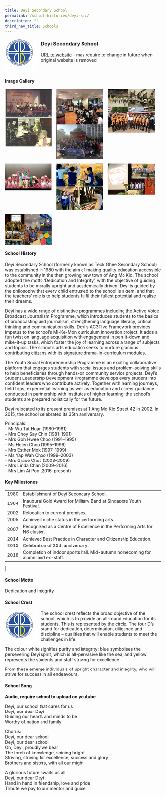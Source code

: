 ```yaml
---
title: Deyi Secondary School
permalink: /school-histories/deyi-sec/
description: ""
third_nav_title: Schools
---
```

<img src="/images/deyisec1.jpg" style="width:20%;margin-right:15px;" align = "left">

### **Deyi Secondary School**
[URL to website](https://deyisec.moe.edu.sg/) - may require to change in future when original website is removed

<br clear="left">

#### **Image Gallery**

<p><a href="/images/deyisec2.jpg">  
<img src="/images/deyisec2.jpg" style="width:30%;margin-right:15px;" align = "left">
</a></p>

<p><a href="/images/deyisec3.jpg">  
<img src="/images/deyisec3.jpg" style="width:30%;margin-right:15px;" align = "left">
</a></p>

<p><a href="/images/deyisec4.jpg">  
<img src="/images/deyisec4.jpg" style="width:30%;margin-right:15px;" align = "left">
</a></p>

<br clear="left">

<p><a href="/images/deyisec5.jpg">  
<img src="/images/deyisec5.jpg" style="width:30%;margin-right:15px;" align = "left">
</a></p>

<p><a href="/images/deyisec6.jpg">  
<img src="/images/deyisec6.jpg" style="width:30%;margin-right:15px;" align = "left">
</a></p>

<p><a href="/images/deyisec7.jpg">  
<img src="/images/deyisec7.jpg" style="width:30%;margin-right:15px;" align = "left">
</a></p>

<br clear="left">

<p><a href="/images/deyisec8.jpg">  
<img src="/images/deyisec8.jpg" style="width:30%;margin-right:15px;" align = "left">
</a></p>

<br clear="left">

#### **School History**
Deyi Secondary School (formerly known as Teck Ghee Secondary School) was established in 1980 with the aim of making quality education accessible to the community in the then growing new town of Ang Mo Kio. The school adopted the motto ‘Dedication and Integrity’, with the objective of guiding students to be morally upright and academically driven. Deyi is guided by the philosophy that every child entrusted to the school is a gem, and that the teachers’ role is to help students fulfil their fullest potential and realise their dreams.

Deyi has a wide range of distinctive programmes including the Active Voice Broadcast Journalism Programme, which introduces students to the basics of broadcasting and journalism, strengthening language literacy, critical thinking and communication skills. Deyi’s AC3TIve Framework provides impetus to the school’s Mi-Ke-Mon curriculum innovation project. It adds a fun twist on language acquisition with engagement in pen-it-down and mike-it-up tasks, which foster the joy of learning across a range of subjects and topics. The school’s arts education seeks to nurture gracious contributing citizens with its signature drama-in-curriculum modules.

The Youth Social Entrepreneurship Programme is an exciting collaborative platform that engages students with social issues and problem-solving skills to help beneficiaries through hands-on community service projects. Deyi’s Student Leadership Development Programme develops every student into confident leaders who contribute actively. Together with learning journeys, field trips, experiential learning as well as education and career guidance conducted in partnership with institutes of higher learning, the school’s students are prepared holistically for the future.

Deyi relocated to its present premises at 1 Ang Mo Kio Street 42 in 2002. In 2015, the school celebrated its 35th anniversary.

Principals:<br>
\- Mr Wu Tat Huan (1980–1981)<br>
\- Mrs Choy Say Chin (1981–1991)<br>
\- Mrs Goh Hwee Choo (1991–1995)<br>
\- Ms Helen Choo (1995–1996)<br>
\- Mrs Esther Mok (1997–1999)<br>
\- Ms Yap Wah Choo (1999–2003)<br>
\- Mrs Grace Chua (2003–2009)<br>
\- Mrs Linda Chan (2009–2016)<br>
\- Mrs Lim Ai Poo (2016–present)

#### **Key Milestones**

|  |  |
|:---:|---|
| 1980 | Establishment of Deyi Secondary School. |
| 1984 | Inaugural Gold Award for Military Band at Singapore Youth Festival. |
| 2002 | Relocation to current premises. |
| 2005 | Achieved niche status in the performing arts. |
| 2007 | Recognised as a Centre of Excellence in the Performing Arts for N6 cluster. |
| 2014 | Achieved Best Practice in Character and Citizenship Education. |
| 2015 | Celebration of 35th anniversary. |
| 2018 | Completion of indoor sports hall. Mid-autumn homecoming for alumni and ex-staff. |
|

#### **School Motto**
Dedication and Integrity

#### **School Crest**
<img src="/images/deyisec1.jpg" style="width:20%;margin-right:15px;" align = "left">

The school crest reflects the broad objective of the school, which is to provide an all-round education for its students. This is represented by the circle. The four D’s stand for dedication, determination, diligence and discipline – qualities that will enable students to meet the challenges in life.

The colour white signifies purity and integrity; blue symbolises the persevering Deyi spirit, which is all-pervasive like the sea; and yellow represents the students and staff striving for excellence.

From these emerge individuals of upright character and integrity, who will strive for success in all endeavours.

#### **School Song**
**Audio, require school to upload on youtube**

Deyi, our school that cares for us<br>
Deyi, our dear Deyi<br>
Guiding our hearts and minds to be<br>
Worthy of nation and family

Chorus:<br>
Deyi, our dear school<br>
Deyi, our dear school<br>
Oh, Deyi, proudly we bear<br>
The torch of knowledge, shining bright<br>
Striving, striving for excellence, success and glory<br>
Brothers and sisters, with all our might

A glorious future awaits us all<br>
Deyi, our dear Deyi<br>
Hand in hand in friendship, love and pride<br>
Tribute we pay to our mentor and guide